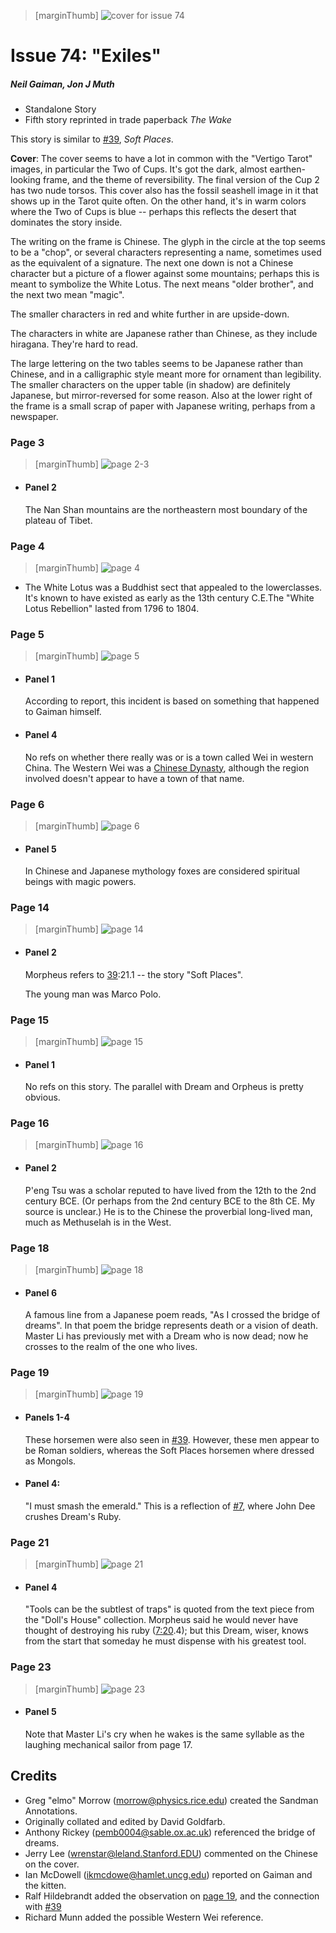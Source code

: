 > [marginThumb] ![cover for issue 74](thumbnails/sandman.74/page00.jpg)

# Issue 74: "Exiles"

##### Neil Gaiman, Jon J Muth

- Standalone Story
- Fifth story reprinted in trade paperback _The Wake_

This story is similar to [#39](sandman.39.md), _Soft Places_.

**Cover**: The cover seems to have a lot in common with the "Vertigo Tarot" images, in particular the Two of Cups. It's got the dark, almost earthen-looking frame, and the theme of reversibility. The final version of the Cup 2 has two nude torsos. This cover also has the fossil seashell image in it that shows up in the Tarot quite often. On the other hand, it's in warm colors where the Two of Cups is blue -- perhaps this reflects the desert that dominates the story inside.

The writing on the frame is Chinese. The glyph in the circle at the top seems to be a "chop", or several characters representing a name, sometimes used as the equivalent of a signature. The next one down is not a Chinese character but a picture of a flower against some mountains; perhaps this is meant to symbolize the White Lotus. The next means "older brother", and the next two mean "magic".

The smaller characters in red and white further in are upside-down.

The characters in white are Japanese rather than Chinese, as they include hiragana. They're hard to read.

The large lettering on the two tables seems to be Japanese rather than Chinese, and in a calligraphic style meant more for ornament than legibility. The smaller characters on the upper table (in shadow) are definitely Japanese, but mirror-reversed for some reason. Also at the lower right of the frame is a small scrap of paper with Japanese writing, perhaps from a newspaper.

### Page 3

> [marginThumb] ![page 2-3](thumbnails/sandman.74/page02-03.jpg)

- #### Panel 2

  The Nan Shan mountains are the northeastern most boundary of the plateau of Tibet.

### Page 4

> [marginThumb] ![page 4](thumbnails/sandman.74/page04.jpg)

- The White Lotus was a Buddhist sect that appealed to the lowerclasses. It's known to have existed as early as the 13th century C.E.The "White Lotus Rebellion" lasted from 1796 to 1804.

### Page 5

> [marginThumb] ![page 5](thumbnails/sandman.74/page05.jpg)

- #### Panel 1

  According to report, this incident is based on something that happened to Gaiman himself.

- #### Panel 4

  No refs on whether there really was or is a town called Wei in western China. The Western Wei was a [Chinese Dynasty](https://en.wikipedia.org/wiki/Western_Wei), although the region involved doesn't appear to have a town of that name.

### Page 6

> [marginThumb] ![page 6](thumbnails/sandman.74/page06.jpg)

- #### Panel 5

  In Chinese and Japanese mythology foxes are considered spiritual beings with magic powers.

### Page 14

> [marginThumb] ![page 14](thumbnails/sandman.74/page14.jpg)

- #### Panel 2

  Morpheus refers to [39](sandman.39#page-21):21.1 -- the story "Soft Places".

  The young man was Marco Polo.

### Page 15

> [marginThumb] ![page 15](thumbnails/sandman.74/page15.jpg)

- #### Panel 1

  No refs on this story. The parallel with Dream and Orpheus is pretty obvious.

### Page 16

> [marginThumb] ![page 16](thumbnails/sandman.74/page16.jpg)

- #### Panel 2

  P'eng Tsu was a scholar reputed to have lived from the 12th to the 2nd century BCE. (Or perhaps from the 2nd century BCE to the 8th CE. My source is unclear.) He is to the Chinese the proverbial long-lived man, much as Methuselah is in the West.

### Page 18

> [marginThumb] ![page 18](thumbnails/sandman.74/page18.jpg)

- #### Panel 6

  A famous line from a Japanese poem reads, "As I crossed the bridge of dreams". In that poem the bridge represents death or a vision of death. Master Li has previously met with a Dream who is now dead; now he crosses to the realm of the one who lives.

### Page 19

> [marginThumb] ![page 19](thumbnails/sandman.74/page19.jpg)

- #### Panels 1-4

  These horsemen were also seen in [#39](sandman.39.md). However, these men appear to be Roman soldiers, whereas the Soft Places horsemen where dressed as Mongols.

- #### Panel 4:
  "I must smash the emerald." This is a reflection of [#7](sandman.07.md), where John Dee crushes Dream's Ruby.

### Page 21

> [marginThumb] ![page 21](thumbnails/sandman.74/page21.jpg)

- #### Panel 4

  "Tools can be the subtlest of traps" is quoted from the text piece from the "Doll's House" collection. Morpheus said he would never have thought of destroying his ruby ([7:20](sandman.04.md#page-20).4); but this Dream, wiser, knows from the start that someday he must dispense with his greatest tool.

### Page 23

> [marginThumb] ![page 23](thumbnails/sandman.74/page23.jpg)

- #### Panel 5

  Note that Master Li's cry when he wakes is the same syllable as the laughing mechanical sailor from page 17.

## Credits

- Greg "elmo" Morrow (morrow@physics.rice.edu) created the Sandman Annotations.
- Originally collated and edited by David Goldfarb.
- Anthony Rickey (pemb0004@sable.ox.ac.uk) referenced the bridge of dreams.
- Jerry Lee (wrenstar@leland.Stanford.EDU) commented on the Chinese on the cover.
- Ian McDowell (ikmcdowe@hamlet.uncg.edu) reported on Gaiman and the kitten.
- Ralf Hildebrandt added the observation on [page 19](#page-19), and the connection with [#39](sandman.39.md)
- Richard Munn added the possible Western Wei reference.
